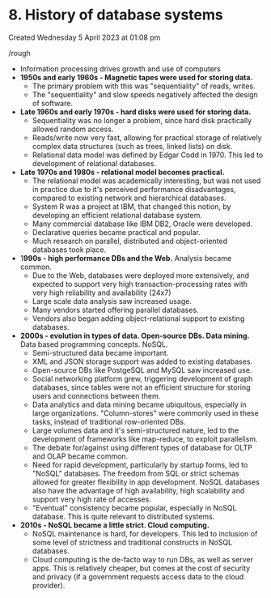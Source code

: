 # 8. History of database systems
Created Wednesday 5 April 2023 at 01:08 pm

/rough
- Information processing drives growth and use of computers
- **1950s and early 1960s - Magnetic tapes were used for storing data.** 
	- The primary problem with this was "sequentiality" of reads, writes. 
	- The "sequentiality" and slow speeds negatively affected the design of software.
- **Late 1960s and early 1970s - hard disks were used for storing data.** 
	- Sequentiality was no longer a problem, since hard disk practically allowed random access.
	- Reads/write now very fast, allowing for practical storage of relatively complex data structures (such as trees, linked lists) on disk. 
	- Relational data model was defined by Edgar Codd in 1970. This led to development of relational databases.
- **Late 1970s and 1980s - relational model becomes practical.**
	- The relational model was academically interesting, but was not used in practice due to it's perceived performance disadvantages, compared to existing network and hierarchical databases.
	- System R was a project at IBM, that changed this notion, by developing an efficient relational database system.
	- Many commercial database like IBM DB2, Oracle were developed. 
	- Declarative queries became practical and popular.
	- Much research on parallel, distributed and object-oriented databases took place.
- 1**990s - high performance DBs and the Web.** Analysis became common.
	- Due to the Web, databases were deployed more extensively, and expected to support very high transaction-processing rates with very high reliability and availability (24x7)
	- Large scale data analysis saw increased usage.
	- Many vendors started offering parallel databases.
	- Vendors also began adding object-relational support to existing databases.
- **2000s - evolution in types of data. Open-source DBs. Data mining.** Data based programming concepts. NoSQL.
	- Semi-structured data became important.
	- XML and JSON storage support was added to existing databases.
	- Open-source DBs like PostgeSQL and MySQL saw increased use.
	- Social networking platform grew, triggering development of graph databases, since tables were not an efficient structure for storing users and connections between them.
	- Data analytics and data mining became ubiquitous, especially in large organizations. "Column-stores" were commonly used in these tasks, instead of traditional row-oriented DBs.
	- Large volumes data and it's semi-structured nature, led to the development of frameworks like map-reduce, to exploit parallelism.
	- The debate for/against using different types of database for OLTP and OLAP became common.
	- Need for rapid development, particularly by startup forms, led to "NoSQL" databases. The freedom from SQL or strict schemas allowed for greater flexibility in app development. NoSQL databases also have the advantage of high availability, high scalability and support very high rate of accesses.
	- "Eventual" consistency became popular, especially in NoSQL database. This is quite relevant to distributed systems.
- **2010s - NoSQL became a little strict. Cloud computing.**
	- NoSQL maintenance is hard, for developers. This led to inclusion of some level of strictness and traditional constructs in NoSQL databases. 
	- Cloud computing is the de-facto way to run DBs, as well as server apps. This is relatively cheaper, but comes at the cost of security and privacy (if a government requests access data to the cloud provider).